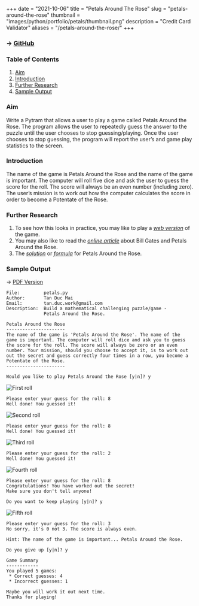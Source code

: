 +++
date = "2021-10-06"
title = "Petals Around The Rose"
slug = "petals-around-the-rose"
thumbnail = "images/python/portfolio/petals/thumbnail.png"
description = "Credit Card Validator"
aliases = "/petals-around-the-rose/"
+++

### → [GitHub](https://github.com/tanducmai/petals-around-the-rose)

### Table of Contents

1. [Aim](#aim)
1. [Introduction](#introduction)
1. [Further Research](#further-research)
1. [Sample Output](#sample-output)

### Aim

Write a Pytram that allows a user to play a game called Petals Around the Rose.
The program allows the user to repeatedly guess the answer to the puzzle until
the user chooses to stop guessing/playing. Once the user chooses to stop
guessing, the program will report the user’s and game play statistics to the
screen.

### Introduction

The name of the game is Petals Around the Rose and the name of the game is
important.  The computer will roll five dice and ask the user to guess the score
for the roll. The score will always be an even number (including zero). The
user’s mission is to work out how the computer calculates the score in order to
become a Potentate of the Rose.

### Further Research

1. To see how this looks in practice, you may like to play a *[web
   version](http://www.borrett.id.au/computing/petals-j.htm)* of the game.
1. You may also like to read the *[online
   article](http://www.borrett.id.au/computing/petals-bg.htm)* about Bill Gates
   and Petals Around the Rose.
1. The *[solution](https://en.wikipedia.org/wiki/Petals_Around_the_Rose)* or
   *[formula](https://en.wikipedia.org/wiki/Petals_Around_the_Rose)* for Petals
   Around the Rose.

### Sample Output

-> [PDF
Version](https://raw.githubusercontent.com/tanducmai/petals-around-the-rose/main/sample_output.pdf)

```text
File:         petals.py
Author:       Tan Duc Mai
Email:        tan.duc.work@gmail.com
Description:  Build a mathematical challenging puzzle/game -
              Petals Around the Rose.

Petals Around the Rose
----------------------
The name of the game is 'Petals Around the Rose'. The name of the
game is important. The computer will roll dice and ask you to guess
the score for the roll. The score will always be zero or an even
number. Your mission, should you choose to accept it, is to work out
out the secret and guess correctly four times in a row, you become a
Potentate of the Rose.
----------------------

Would you like to play Petals Around the Rose [y|n]? y
```

![First roll](/images/python/portfolio/petals/1.png)

```text
Please enter your guess for the roll: 8
Well done! You guessed it!
```

![Second roll](/images/python/portfolio/petals/2.png)

```text
Please enter your guess for the roll: 8
Well done! You guessed it!
```

![Third roll](/images/python/portfolio/petals/3.png)

```text
Please enter your guess for the roll: 2
Well done! You guessed it!
```

![Fourth roll](/images/python/portfolio/petals/4.png)

```text
Please enter your guess for the roll: 8
Congratulations! You have worked out the secret!
Make sure you don't tell anyone!

Do you want to keep playing [y|n]? y
```

![Fifth roll](/images/python/portfolio/petals/5.png)

```text
Please enter your guess for the roll: 3
No sorry, it's 0 not 3. The score is always even.

Hint: The name of the game is important... Petals Around the Rose.

Do you give up [y|n]? y

Game Summary
------------
You played 5 games:
 * Correct guesses: 4
 * Incorrect guesses: 1

Maybe you will work it out next time.
Thanks for playing!
```
